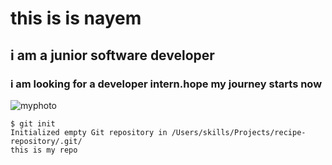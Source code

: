 # this is is nayem
## i am a junior software developer
### i am looking for a developer intern.hope my journey starts now
![myphoto](https://github.com/Exp-Communicate-Using-Markdown-Cohort-1/series-communicate-using-markdown-nayem-2020331048/assets/107315604/2f0aa7bb-7e1c-4498-b687-749f3fa3be8e)

```
$ git init
Initialized empty Git repository in /Users/skills/Projects/recipe-repository/.git/
this is my repo
```
